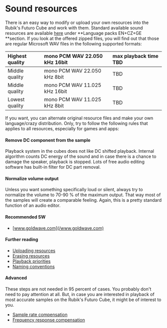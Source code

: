 # Sound resources

There is an easy way to modify or upload your own resources into the Rubik's Futuro Cube and work with them.
Standard available sound resources are available [here](http://www.futurocube.com/support/) under **Language packs EN+CZ+GE **section.
If you look at the offered zipped files, you will find out that those are regular Microsoft WAV files in the following supported formats:

| Highest quality | mono PCM WAV 22.050 kHz 16bit | max playback time TBD |
| :--- | :--- | :--- |
| Middle quality | mono PCM WAV 22.050 kHz 8bit | TBD |
| Middle quality | mono PCM WAV 11.025 kHz 16bit | TBD |
| Lowest quality | mono PCM WAV 11.025 kHz 8bit | TBD |

If you want, you can alternate original resource files and make your own language/crazy distribution.
Only, try to follow the following rules that applies to all resources, especially for games and apps:

#### Remove DC component from the sample

Playback system in the cubes does not like DC shifted playback.
Internal algorithm counts DC energy of the sound and in case there is a chance to damage the speaker, playback is stopped.
Lots of free audio editing software has built-in filter for DC part removal.

#### Normalize volume output

Unless you want something specifically loud or silent, always try to normalize the volume to 70-90 % of the maximum output.
That way most of the samples will create a comparable feeling. Again, this is a pretty standard function of an audio editor.

#### Recommended SW

* [www.goldwave.com](/www.goldwave.com)

#### Further reading

* [Uploading resources](/sound-resources/uploading-resources.md)
* [Erasing resources](/sound-resources/erasing-resources.md)
* [Playback priorities](/sound-resources/playback-priorities.md)
* [Naming conventions](/sound-resources/naming-conventions.md)

#### Advanced

These steps are not needed in 95 percent of cases. You probably don't need to pay attention at all.
But, in case you are interested in playback of most accurate samples on the Rubik's Futuro Cube, it might be of interest to you.

* [Sample rate compensation](/sound-resources/sample-rate-compensation.md)
* [Frequency response compensation](/sound-resources/frequency-response-compensation.md)
